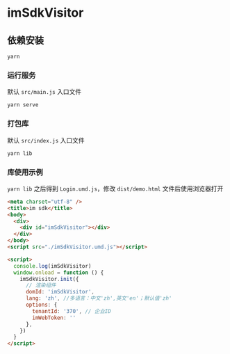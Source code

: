 # imSdkVisitor

## 依赖安装

```shell
yarn
```

### 运行服务

默认 `src/main.js` 入口文件

```shell
yarn serve
```

### 打包库

默认 `src/index.js` 入口文件

```shell
yarn lib
```

### 库使用示例

`yarn lib` 之后得到 `Login.umd.js`，修改 `dist/demo.html` 文件后使用浏览器打开

```html
<meta charset="utf-8" />
<title>im sdk</title>
<body>
  <div>
    <div id="imSdkVisitor"></div>
  </div>
</body>
<script src="./imSdkVisitor.umd.js"></script>

<script>
  console.log(imSdkVisitor)
  window.onload = function () {
    imSdkVisitor.init({
      // 渲染组件
      domId: 'imSdkVisitor',
      lang: 'zh', //多语言：中文'zh',英文'en'；默认值'zh'
      options: {
        tenantId: '370', // 企业ID
        imWebToken: ''
      },
    })
  }
</script>
```
